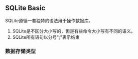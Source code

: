 ## SQLite Basic
SQLite遵循一套独特的语法用于操作数据库。<br>
1. SQLite是不区分大小写的，但是有些命令大小写有不同的语义。
2. SQLite所有语句以分号";"表示结束


### 数据存储类型
 